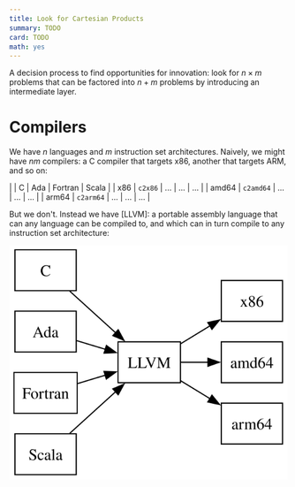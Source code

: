 ```yaml
---
title: Look for Cartesian Products
summary: TODO
card: TODO
math: yes
---
```


A decision process to find opportunities for innovation: look for $n \times m$ problems that can be factored into $n+m$ problems by introducing an intermediate layer.

# Compilers

We have $n$ languages and $m$ instruction set architectures. Naively, we might have $nm$ compilers: a C compiler that targets x86, another that targets ARM, and so on:

|       | C         | Ada | Fortran | Scala |
| x86   | `c2x86`   | ... | ...     | ...   |
| amd64 | `c2amd64` | ... | ...     | ...   |
| arm64 | `c2arm64` | ... | ...     | ...   |

But we don't. Instead we have [LLVM]: a portable assembly language that can any language can be compiled to, and which can in turn compile to any instruction set architecture:

<img src="/assets/content/look-for-cartesian-products/llvm.svg" alt="A graph with a central node labeled LLVM. Nodes representing C, Ada, Fortran, and Scala have arrows pointing to LLVM. Nodes representing x86, amd64, and arm64 have arrows pointed-to by LLVM." style="margin: auto;" />
